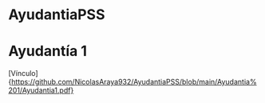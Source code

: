 # AyudantiaPSS

# Ayudantía 1

[Vínculo]{https://github.com/NicolasAraya932/AyudantiaPSS/blob/main/Ayudantia%201/Ayudantia1.pdf}